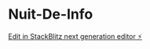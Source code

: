 # Nuit-De-Info

[Edit in StackBlitz next generation editor ⚡️](https://stackblitz.com/~/github.com/KINGO-DEV/Nuit-De-Info)